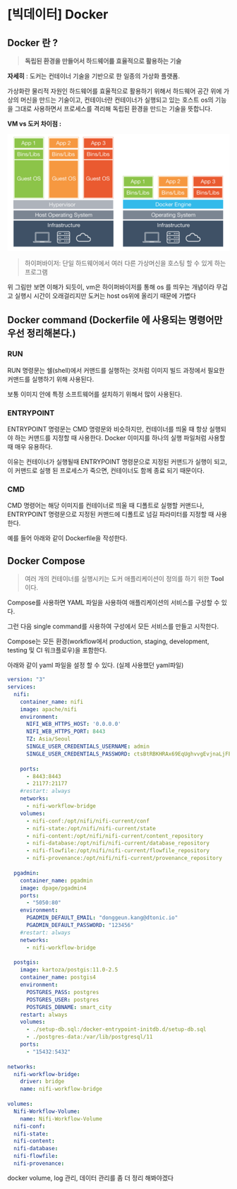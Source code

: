 # [빅데이터] Docker

## Docker 란 ?

> **독립된 환경을 만들어서 하드웨어를 효율적으로 활용하는 기술**
> 

**자세히** : 도커는 컨테이너 기술을 기반으로 한 일종의 가상화 플랫폼.

가상화란 물리적 자원인 하드웨어를 효율적으로 활용하기 위해서 하드웨어 공간 위에 가상의 머신을 만드는 기술이고, 컨테이너란 컨테이너가 실행되고 있는 호스트 os의 기능을 그대로 사용하면서 프로세스를 격리해 독립된 환경을 만드는 기술을 뜻합니다. 

**VM vs 도커 차이점 :**

![Docker](/assets/img/Docker.png)

> 하이퍼바이저: 단일 하드웨어에서 여러 다른 가상머신을 호스팅 할 수 있게 하는 프로그램
> 

위 그림만 보면 이해가 되듯이, vm은 하이퍼바이저를 통해 os 를 띄우는 개념이라 무겁고 실행시 시간이 오래걸리지만 도커는 host os위에 올리기 때문에 가볍다

## **Docker command (Dockerfile 에 사용되는 명령어만 우선 정리해본다.)**

### **RUN**

RUN 명령문는 쉘(shell)에서 커맨드를 실행하는 것처럼 이미지 빌드 과정에서 필요한 커맨드를 실행하기 위해 사용된다.

보통 이미지 안에 특정 소프트웨어를 설치하기 위해서 많이 사용된다.

### **ENTRYPOINT**

ENTRYPOINT 명령문는 CMD 명령문와 비슷하지만, 컨테이너를 띄울 때 항상 실행되야 하는 커맨드를 지정할 때 사용한다. Docker 이미지를 하나의 실행 파일처럼 사용할 때 매우 유용하다.

이유는 컨테이너가 실행될때 ENTRYPOINT 명령문으로 지정된 커맨드가 실행이 되고, 이 커맨드로 실행 된 프로세스가 죽으면, 컨테이너도 함께 종료 되기 때문이다.

### **CMD**

CMD 명령어는 해당 이미지를 컨테이너로 띄울 때 디폴트로 실행할 커맨드나, ENTRYPOINT 명령문으로 지정된 커맨드에 디폴트로 넘길 파라미터를 지정할 때 사용한다.

예를 들어 아래와 같이 Dockerfile을 작성한다.

## Docker Compose

> 여러 개의 컨테이너를 실행시키는 도커 애플리케이션이 정의를 하기 위한 **Tool** 이다.
> 

Compose를 사용하면 YAML 파일을 사용하여 애플리케이션의 서비스를 구성할 수 있다.

그런 다음 single command를 사용하여 구성에서 모든 서비스를 만들고 시작한다.

Compose는 모든 환경(workflow에서 production, staging, development, testing 및 CI 워크플로우)을 포함한다.

아래와 같이 yaml 파일을 설정 할 수 있다. (실제 사용했던 yaml파일)

```yaml
version: "3"
services:
  nifi:
    container_name: nifi
    image: apache/nifi
    environment:
      NIFI_WEB_HTTPS_HOST: '0.0.0.0'
      NIFI_WEB_HTTPS_PORT: 8443
      TZ: Asia/Seoul
      SINGLE_USER_CREDENTIALS_USERNAME: admin
      SINGLE_USER_CREDENTIALS_PASSWORD: ctsBtRBKHRAx69EqUghvvgEvjnaLjFEB

    ports:
      - 8443:8443
      - 21177:21177
    #restart: always
    networks:
      - nifi-workflow-bridge
    volumes:
      - nifi-conf:/opt/nifi/nifi-current/conf
      - nifi-state:/opt/nifi/nifi-current/state
      - nifi-content:/opt/nifi/nifi-current/content_repository
      - nifi-database:/opt/nifi/nifi-current/database_repository
      - nifi-flowfile:/opt/nifi/nifi-current/flowfile_repository
      - nifi-provenance:/opt/nifi/nifi-current/provenance_repository

  pgadmin:
    container_name: pgadmin
    image: dpage/pgadmin4
    ports:
      - "5050:80"
    environment:
      PGADMIN_DEFAULT_EMAIL: "donggeun.kang@dtonic.io"
      PGADMIN_DEFAULT_PASSWORD: "123456"
    #restart: always
    networks:
      - nifi-workflow-bridge

  postgis:
    image: kartoza/postgis:11.0-2.5
    container_name: postgis4
    environment:
      POSTGRES_PASS: postgres
      POSTGRES_USER: postgres
      POSTGRES_DBNAME: smart_city
    restart: always
    volumes:
      - ./setup-db.sql:/docker-entrypoint-initdb.d/setup-db.sql
      - ./postgres-data:/var/lib/postgresql/11
    ports:
      - "15432:5432"

networks:
  nifi-workflow-bridge:
    driver: bridge
    name: nifi-workflow-bridge

volumes:
  Nifi-Workflow-Volume:
    name: Nifi-Workflow-Volume
  nifi-conf:
  nifi-state:
  nifi-content:
  nifi-database:
  nifi-flowfile:
  nifi-provenance:
```

docker volume, log 관리, 데이터 관리를 좀 더 정리 해봐야겠다